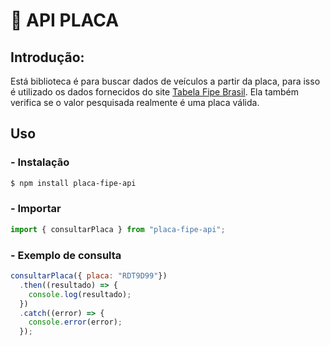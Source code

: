 # 🚗 API PLACA

## Introdução:

Está biblioteca é para buscar dados de veículos a partir da placa, para isso é utilizado os dados fornecidos do site [Tabela Fipe Brasil](www.tabelafipebrasil.com). Ela também verifica se o valor pesquisada realmente é uma placa válida.

## Uso

### - Instalação

```bash
$ npm install placa-fipe-api
```

### - Importar

```js
import { consultarPlaca } from "placa-fipe-api";
```

### - Exemplo de consulta

```js
consultarPlaca({ placa: "RDT9D99"})
  .then((resultado) => {
    console.log(resultado);
  })
  .catch((error) => {
    console.error(error);
  });
```